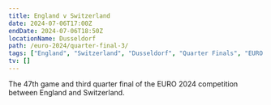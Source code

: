 ```yaml
---
title: England v Switzerland
date: 2024-07-06T17:00Z
endDate: 2024-07-06T18:50Z
locationName: Dusseldorf
path: /euro-2024/quarter-final-3/
tags: ["England", "Switzerland", "Dusseldorf", "Quarter Finals", "EURO 2024"]
tv: []
---
```

The 47th game and third quarter final of the EURO 2024 competition between England and Switzerland.

